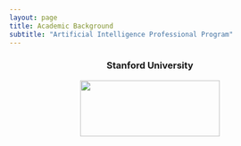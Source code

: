 ```yaml
---
layout: page
title: Academic Background
subtitle: "Artificial Intelligence Professional Program"
---
```

<center>
<h3>Stanford University</h3>
<img src="https://logodownload.org/wp-content/uploads/2021/04/stanford-university-logo.png" 
width = "250" height ="100"/>
</center>
